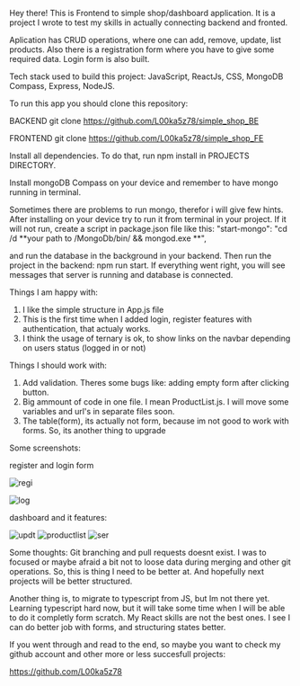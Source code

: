 Hey there! 
This is Frontend to simple shop/dashboard application.
It is a project I wrote to test my skills in actually connecting backend and fronted. 

Aplication has CRUD operations, where one can add, remove, update, list products.
Also there is a registration form where you have to give some required data. Login form is also built.

Tech stack used to build this project: JavaScript, ReactJs, CSS, MongoDB Compass, Express, NodeJS.

To run this app you should clone this repository:

BACKEND
git clone https://github.com/L00ka5z78/simple_shop_BE

FRONTEND
git clone https://github.com/L00ka5z78/simple_shop_FE

Install all dependencies. To do that, run npm install in PROJECTS DIRECTORY.

Install mongoDB Compass on your device and remember to have mongo running in terminal. 

Sometimes there are problems to run mongo, therefor i will give few hints.
After installing on your device try to run it from terminal in your project.
If it will not run, create a script in package.json file like this: "start-mongo": "cd /d **your path to /MongoDb/bin/ && mongod.exe **",

and run the database in the background in your backend. 
Then run the project in the backend: npm run start. If everything went right, you will see messages that server is running and database is connected.

Things I am happy with:
1. I like the simple structure in App.js file
2. This is the first time when I added login, register features with authentication, that actualy works.
3. I think the usage of ternary is ok, to show links on the navbar depending on users status (logged in or not)

Things I should work with:
1. Add validation. Theres some bugs like: adding empty form after clicking button. 
2. Big ammount of code in one file. I mean ProductList.js. I will move some variables and url's  in separate files soon.
3. The table(form), its actually not form, because im not good to work with forms. So, its another thing to upgrade

Some screenshots:

register and login form

![regi](https://user-images.githubusercontent.com/110019733/223359370-27eb4ab1-de44-4ce0-9154-630f8c87581e.png)

![log](https://user-images.githubusercontent.com/110019733/223359476-79f4d2c8-c477-4196-84c7-321c2ac639e8.png)


dashboard and it features:




![updt](https://user-images.githubusercontent.com/110019733/223359668-9da77006-08d9-42e8-8738-65382570300b.png)
![productlist](https://user-images.githubusercontent.com/110019733/223359670-26a8fdf2-6065-4610-8246-a8d3a2e3fdea.png)
![ser](https://user-images.githubusercontent.com/110019733/223359673-49d2d6cb-7433-4c15-a13a-fcc4b6717986.png)

Some thoughts: Git branching and pull requests doesnt exist.
I was to focused or maybe afraid a bit not to loose data during merging and other git operations. 
So, this is thing I need to be better at. And hopefully next projects will be better structured.

Another thing is, to migrate to typescript from JS, but Im not there yet.
Learning typescript hard now, but it will take some time when I will be able to do it completly form scratch.
My React skills are not the best ones. I see I can do better job with forms, and structuring states better.

If you went through and read to the end, so maybe you want to check my github account and other
more or less succesfull projects:

https://github.com/L00ka5z78
